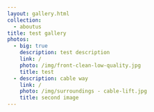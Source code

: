 ```yaml
---
layout: gallery.html
collection:
  - aboutus
title: test gallery
photos:
  - big: true
    description: test description
    link: /
    photo: /img/front-clean-low-quality.jpg
    title: test
  - description: cable way
    link: /
    photo: /img/surroundings - cable-lift.jpg
    title: second image
---
```


